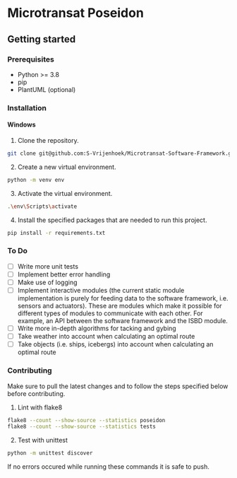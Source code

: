 # Microtransat Poseidon

## Getting started

### Prerequisites

* Python >= 3.8
* pip
* PlantUML (optional)

### Installation

#### Windows
1. Clone the repository.
```bash
git clone git@github.com:S-Vrijenhoek/Microtransat-Software-Framework.git
``` 
2. Create a new virtual environment.
```bash
python -m venv env
``` 
3. Activate the virtual environment.
```bash
.\env\Scripts\activate
``` 
4. Install the specified packages that are needed to run this project.
```bash
pip install -r requirements.txt
``` 

### To Do

- [ ] Write more unit tests
- [ ] Implement better error handling
- [ ] Make use of logging
- [ ] Implement interactive modules (the current static module implementation is purely for feeding data to the software framework, i.e. sensors and actuators). These are modules which make it possible for different types of modules to communicate with each other. For example, an API between the software framework and the ISBD module.
- [ ] Write more in-depth algorithms for tacking and gybing
- [ ] Take weather into account when calculating an optimal route
- [ ] Take objects (i.e. ships, icebergs) into account when calculating an optimal route

### Contributing
Make sure to pull the latest changes and to follow the steps specified below before contributing. 
1. Lint with flake8
```bash
flake8 --count --show-source --statistics poseidon
flake8 --count --show-source --statistics tests
``` 
2. Test with unittest
```bash
python -m unittest discover
``` 
If no errors occured while running these commands it is safe to push.

